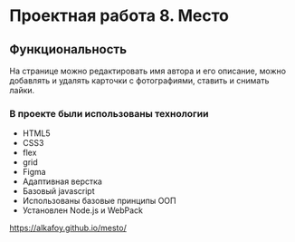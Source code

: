 # Проектная работа 8. Место

## Функциональность
На странице можно редактировать имя автора и его описание, можно добавлять и удалять карточки с фотографиями, ставить и снимать лайки.

### В проекте были использованы технологии
* HTML5
* CSS3
* flex
* grid
* Figma
* Адаптивная верстка
* Базовый javascript
* Использованы базовые принципы ООП
* Установлен Node.js и WebPack

https://alkafoy.github.io/mesto/